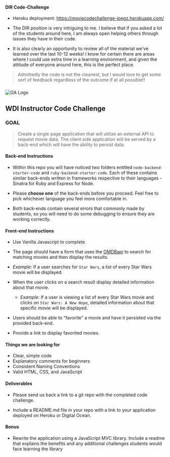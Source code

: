 #### DIR Code-Challenge

- Heroku deployment: https://moviecodechallenge-joegz.herokuapp.com/

- The DIR position is very intriguing to me.  I believe that if you asked a lot of the students around here, I am always open helping others through issues they have in their code.
- It is also clearly an opportunity to review all of the material we've learned over the last 10-12 weeks! I know for certain there are areas where I could use extra time in a learning environment, and given the attitude of everyone around here, this is the perfect place.

> Admittedly the code is not the cleanest, but I would love to get some sort of feedback regardless of the outcome if at all possible!!

###

![GA Logo](https://raw.github.com/generalassembly/ga-ruby-on-rails-for-devs/master/images/ga.png)

## WDI Instructor Code Challenge

### GOAL

> Create a single page application that will utilize an external API to request movie data. The client side application will be served by a back-end which will have the ability to persist data.

#### Back-end Instructions

- Within this repo you will have noticed two folders entitled `node-backend-starter-code` and `ruby-backend-starter-code`. Each of these contains similar back-ends written in frameworks respective to their languages - Sinatra for Ruby and Express for Node.

- Please **choose one** of the back-ends before you proceed. Feel free to pick whichever language you feel more comfortable in.

- Both back-ends contain several errors that commonly made by students, so you will need to do some debugging to ensure they are working correctly.

#### Front-end Instructions

- Use Vanilla Javascript to complete.

- The page should have a form that uses the [OMDBapi](http://www.omdbapi.com/) to search for matching movies and then display the results.
 - *Example*: If a user searches for `Star Wars`, a list of every Star Wars movie will be displayed.

- When the user clicks on a search result display detailed information about that movie.
  - *Example*: If a user is viewing a list of every Star Wars movie and clicks on `Star Wars: A New Hope`, detailed information about that specific movie will be displayed.

- Users should be able to "favorite" a movie and have it persisted via the provided back-end.

- Provide a link to display favorited movies.

#### Things we are looking for

- Clear, simple code
- Explanatory comments for beginners
- Consistent Naming Conventions
- Valid HTML, CSS, and JavaScript

#### Deliverables

- Please send us back a link to a git repo with the completed code challenge.

- Include a README.md file in your repo with a link to your application deployed on Heroku or Digital Ocean.

#### Bonus

- Rewrite the application using a JavaScript MVC library. Include a readme that explains the benefits and any additional challenges students would face learning the library
